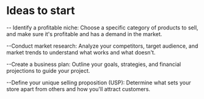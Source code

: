 # Ideas to start

-- Identify a profitable niche: Choose a specific category of products to sell, and make sure it's profitable and has a demand in the market.

--Conduct market research: Analyze your competitors, target audience, and market trends to understand what works and what doesn't.

--Create a business plan: Outline your goals, strategies, and financial projections to guide your project.

--Define your unique selling proposition (USP): Determine what sets your store apart from others and how you'll attract customers.
